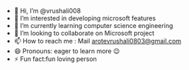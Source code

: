- 👋 Hi, I’m @vrushali008
- 👀 I’m interested in developing microsoft features 
- 🌱 I’m currently learning computer science engineering 
- 💞️ I’m looking to collaborate on Microsoft project 
- 📫 How to reach me : Mail arotevrushali0803@gmail.com
- 😄 Pronouns: eager to learn more 😉 
- ⚡ Fun fact:fun loving person 

<!---
vrushali008/vrushali008 is a ✨ special ✨ repository because its `README.md` (this file) appears on your GitHub profile.
You can click the Preview link to take a look at your changes.
--->
